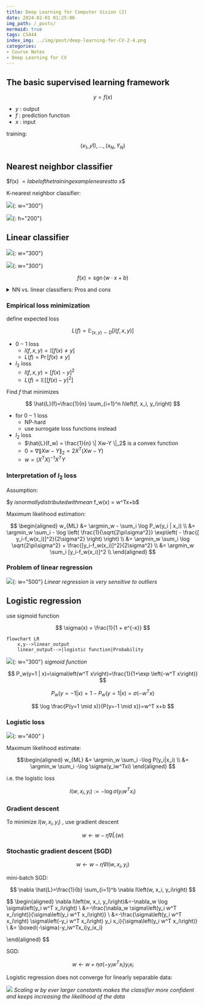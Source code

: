 ```yaml
---
title: Deep Learning for Computer Vision (2)
date: 2024-02-01 01:25:06
img_path: /_posts/
mermaid: true
tags: CS444
index_img: ../img/post/deep-learning-for-CV-2-4.png
categories:
- Course Notes
- Deep Learning for CV
---
```


## The basic supervised learning framework

$$
y = f(x)
$$

- $y$ : output
- $f$ : prediction function
- $x$ : input

training:

$$
{(x_1,𝑦1), …, (x_N,Y_N)}
$$

## Nearest neighbor classifier

$f(x) $= label of the training example nearest to$ x$

K-nearest neighbor classifier:

![](../img/post/deep-learning-for-CV-2-1.png){: w="300"}

![](../img/post/deep-learning-for-CV-2-2.png){: h="200"}

## Linear classifier

![](../img/post/deep-learning-for-CV-2-3.png){: w="300"}

![](../img/post/deep-learning-for-CV-2-4.png){: w="300"}

$$
f(x) = \operatorname{sgn} (w\cdot x + b)
$$

<details markdown="1">
<summary>NN vs. linear classifiers: Pros and cons</summary>

NN pros:

- Simple to implement
- Decision boundaries not necessarily linear
- Works for any number of classes
- Nonparametric method
NN cons:
- Need good distance function
- Slow at test time
Linear pros:
- Low-dimensional parametric representation
- Very fast at test time
Linear cons:
- Works for two classes
- How to train the linear function?
- What if data is not linearly separable?

</details>

### Empirical loss minimization

define expected loss

$$
L(f)=\mathbb{E}_{(x, y) \sim D}[l(f, x, y)]
$$

- $0-1$ loss
  - $l(f,x,y) = \mathbb{I}[f(x) \neq y]$ 
  - $L(f)=\operatorname{Pr}[f(x) \neq y]$ 
- $l_2$ loss
  - $l(f, x, y)=[f(x)-y]^2$ 
  - $L(f)=\mathbb{E}\left[[f(x)-y]^2\right]$ 
  
Find $f$ that minimizes

$$
\hat{L}(f)=\frac{1}{n} \sum_{i=1}^n l\left(f, x_i, y_i\right)
$$

- for $0-1$ loss
  - NP-hard
  - use surrogate loss functions instead
- $l_2$ loss
  - $\hat{L}(f_w) = \frac{1}{n} \| Xw-Y \|_2$ is a convex function
  - $0 = \nabla \| Xw-Y \|_2 = 2X^T (Xw - Y)$ 
  - $w = (X^T X)^{-1} X^T Y$ 

### Interpretation of $l_2$ loss

Assumption:

$y $is normally distributed with mean$ f_w(x) = w^Tx+b$

Maximum likelihood estimation:

$$
\begin{aligned}
w_{ML} &= \argmin_w - \sum_i \log P_w(y_i | x_i) \\
       &= \argmin_w \sum_i - \log \left( \frac{1}{\sqrt{2\pi\sigma^2}} \exp\left( - \frac{[ y_i-f_w(x_i)]^2}{2\sigma^2} \right) \right) \\
       &= \argmin_w \sum_i \log \sqrt{2\pi\sigma^2} + \frac{[y_i-f_w(x_i)]^2}{2\sigma^2} \\
       &= \argmin_w \sum_i [y_i-f_w(x_i)]^2 \\
\end{aligned}
$$

### Problem of linear regression

![](../img/post/deep-learning-for-CV-2-5.png){: w="500"}
_Linear regression is very sensitive to outliers_

## Logistic regression

use sigmoid function

$$
\sigma(x) = \frac{1}{1 + e^{-x}}
$$

```mermaid
flowchart LR
    x,y-->linear_output
    linear_output-->|logistic function|Probability
```

![](../img/post/deep-learning-for-CV-2-6.png){: w="300"}
_sigmoid function_

$$
P_w(y=1 | x)=\sigma\left(w^T x\right)=\frac{1}{1+\exp \left(-w^T x\right)}
$$

$$
P_w(y=-1 | x) = 1-P_w(y=1|x)=\sigma(-w^Tx)
$$

$$
\log \frac{P(y=1 \mid x)}{P(y=-1 \mid x)}=w^T x+b
$$

### Logistic loss

![](../img/post/deep-learning-for-CV-2-9.png){: w="400" }


Maximum likelihood estimate:

$$\begin{aligned}
w_{ML} &= \argmin_w \sum_i -\log P(y_i|x_i) \\
&= \argmin_w \sum_i -\log \sigma(y_iw^Txi)
\end{aligned}
$$

i.e. the logistic loss

$$
l(w,x_i, y_i) := -\log \sigma(y_i  w^T x_i)
$$

### Gradient descent

To minimize $l(w,x_i, y_i)$ , use gradient descent

$$
w \leftarrow w - \eta \nabla\hat{L} (w)
$$

### Stochastic gradient descent (SGD)

$$
w \leftarrow w - \eta \nabla l(w, x_i, y_i)
$$

mini-batch SGD:

$$
\nabla \hat{L}=\frac{1}{b} \sum_{i=1}^b \nabla l\left(w, x_i, y_i\right)
$$

$$
\begin{aligned}
\nabla l\left(w, x_i, y_i\right)&=-\nabla_w \log \sigma\left(y_i w^T x_i\right) \\
&=-\frac{\nabla_w \sigma\left(y_i w^T x_i\right)}{\sigma\left(y_i w^T x_i\right)} \\
&=-\frac{\sigma\left(y_i w^T x_i\right) \sigma\left(-y_i w^T x_i\right) y_i x_i}{\sigma\left(y_i w^T x_i\right)} \\
&= \boxed{-\sigma(-y_iw^Tx_i)y_ix_i}

\end{aligned}
$$

SGD:

$$
w \leftarrow w+\eta \sigma\left(-y_i w^T x_i\right) y_i x_i
$$

Logistic regression does not converge for linearly separable data:

![](../img/post/deep-learning-for-CV-2-8.png)
_Scaling $w$ by ever larger constants makes the classifier more confident and keeps increasing the likelihood of the data_
